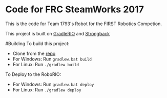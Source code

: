 # Code for FRC SteamWorks 2017

This is the code for Team 1793's Robot for the FIRST Robotics Competion.

This project is built on [GradleRIO](https://github.com/Open-RIO/GradleRIO) and [Strongback](https://github.com/strongback/strongback-java)

#Building
To build this project:
 * Clone from the [repo](https://github.com/NorviewFIRSTRobotics/FRCSteamWorks2017/)
 * For Windows: Run `gradlew.bat build`
 * For Linux: Run `./gradlew build`
 
 
To Deploy to the RoboRIO:
 * For Windows: Run `gradlew.bat deploy`
 * For Linux: Run `./gradlew deploy`

